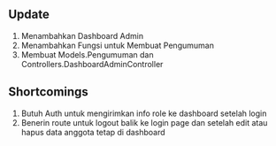 ## Update

1. Menambahkan Dashboard Admin 
2. Menambahkan Fungsi untuk Membuat Pengumuman
3. Membuat Models.Pengumuman dan Controllers.DashboardAdminController

## Shortcomings

1. Butuh Auth untuk mengirimkan info role ke dashboard setelah login
2. Benerin route untuk logout balik ke login page dan setelah edit atau hapus data anggota tetap di dashboard